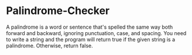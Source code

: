 # Palindrome-Checker
A palindrome is a word or sentence that's spelled the same way both forward and backward, ignoring punctuation, case, and spacing.
You need to write a string and the program will return true if the given string is a palindrome. Otherwise, return false.
